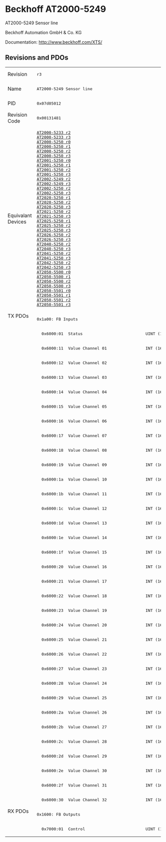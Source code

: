 # Beckhoff AT2000-5249

AT2000-5249 Sensor line

Beckhoff Automation GmbH & Co. KG

Documentation: <a href="http://www.beckhoff.com/XTS/">http://www.beckhoff.com/XTS/</a>

## Revisions and PDOs
<table>
<tr >
<td class="first">Revision</td>
<td ><pre>r3</pre></td>
</tr>
<tr >
<td class="first">Name</td>
<td ><pre>AT2000-5249 Sensor line</pre></td>
</tr>
<tr >
<td class="first">PID</td>
<td ><pre>0x07d05012</pre></td>
</tr>
<tr >
<td class="first">Revision Code</td>
<td ><pre>0x00131481</pre></td>
</tr>
<tr >
<td class="first">Equivalant Devices</td>
<td ><pre><a href="AT2000-5233">AT2000-5233 r2</a><br/><a href="AT2000-5233">AT2000-5233 r3</a><br/><a href="AT2000-5250">AT2000-5250 r0</a><br/><a href="AT2000-5250">AT2000-5250 r1</a><br/><a href="AT2000-5250">AT2000-5250 r2</a><br/><a href="AT2000-5250">AT2000-5250 r3</a><br/><a href="AT2001-5250">AT2001-5250 r0</a><br/><a href="AT2001-5250">AT2001-5250 r1</a><br/><a href="AT2001-5250">AT2001-5250 r2</a><br/><a href="AT2001-5250">AT2001-5250 r3</a><br/><a href="AT2002-5249">AT2002-5249 r2</a><br/><a href="AT2002-5249">AT2002-5249 r3</a><br/><a href="AT2002-5250">AT2002-5250 r2</a><br/><a href="AT2002-5250">AT2002-5250 r3</a><br/><a href="AT2020-5250">AT2020-5250 r1</a><br/><a href="AT2020-5250">AT2020-5250 r2</a><br/><a href="AT2020-5250">AT2020-5250 r3</a><br/><a href="AT2021-5250">AT2021-5250 r2</a><br/><a href="AT2021-5250">AT2021-5250 r3</a><br/><a href="AT2025-5250">AT2025-5250 r1</a><br/><a href="AT2025-5250">AT2025-5250 r2</a><br/><a href="AT2025-5250">AT2025-5250 r3</a><br/><a href="AT2026-5250">AT2026-5250 r2</a><br/><a href="AT2026-5250">AT2026-5250 r3</a><br/><a href="AT2040-5250">AT2040-5250 r2</a><br/><a href="AT2040-5250">AT2040-5250 r3</a><br/><a href="AT2041-5250">AT2041-5250 r2</a><br/><a href="AT2041-5250">AT2041-5250 r3</a><br/><a href="AT2042-5250">AT2042-5250 r2</a><br/><a href="AT2042-5250">AT2042-5250 r3</a><br/><a href="AT2050-5500">AT2050-5500 r0</a><br/><a href="AT2050-5500">AT2050-5500 r1</a><br/><a href="AT2050-5500">AT2050-5500 r2</a><br/><a href="AT2050-5500">AT2050-5500 r3</a><br/><a href="AT2050-5501">AT2050-5501 r0</a><br/><a href="AT2050-5501">AT2050-5501 r1</a><br/><a href="AT2050-5501">AT2050-5501 r2</a><br/><a href="AT2050-5501">AT2050-5501 r3</a></pre></td>
</tr>
<tr class="txpdo pdosection">
<td class="first" rowspan=34 valign=top>TX PDOs</td>
<td><pre>0x1a00: FB Inputs</pre></td>
<td></td>
</tr>
<tr class="txpdo">
<td ><pre>  0x6000:01  Status                          UINT (16 bits)</pre></td>
</tr>
<tr class="txpdo">
<td ><pre>  0x6000:11  Value Channel 01                INT (16 bits)</pre></td>
</tr>
<tr class="txpdo">
<td ><pre>  0x6000:12  Value Channel 02                INT (16 bits)</pre></td>
</tr>
<tr class="txpdo">
<td ><pre>  0x6000:13  Value Channel 03                INT (16 bits)</pre></td>
</tr>
<tr class="txpdo">
<td ><pre>  0x6000:14  Value Channel 04                INT (16 bits)</pre></td>
</tr>
<tr class="txpdo">
<td ><pre>  0x6000:15  Value Channel 05                INT (16 bits)</pre></td>
</tr>
<tr class="txpdo">
<td ><pre>  0x6000:16  Value Channel 06                INT (16 bits)</pre></td>
</tr>
<tr class="txpdo">
<td ><pre>  0x6000:17  Value Channel 07                INT (16 bits)</pre></td>
</tr>
<tr class="txpdo">
<td ><pre>  0x6000:18  Value Channel 08                INT (16 bits)</pre></td>
</tr>
<tr class="txpdo">
<td ><pre>  0x6000:19  Value Channel 09                INT (16 bits)</pre></td>
</tr>
<tr class="txpdo">
<td ><pre>  0x6000:1a  Value Channel 10                INT (16 bits)</pre></td>
</tr>
<tr class="txpdo">
<td ><pre>  0x6000:1b  Value Channel 11                INT (16 bits)</pre></td>
</tr>
<tr class="txpdo">
<td ><pre>  0x6000:1c  Value Channel 12                INT (16 bits)</pre></td>
</tr>
<tr class="txpdo">
<td ><pre>  0x6000:1d  Value Channel 13                INT (16 bits)</pre></td>
</tr>
<tr class="txpdo">
<td ><pre>  0x6000:1e  Value Channel 14                INT (16 bits)</pre></td>
</tr>
<tr class="txpdo">
<td ><pre>  0x6000:1f  Value Channel 15                INT (16 bits)</pre></td>
</tr>
<tr class="txpdo">
<td ><pre>  0x6000:20  Value Channel 16                INT (16 bits)</pre></td>
</tr>
<tr class="txpdo">
<td ><pre>  0x6000:21  Value Channel 17                INT (16 bits)</pre></td>
</tr>
<tr class="txpdo">
<td ><pre>  0x6000:22  Value Channel 18                INT (16 bits)</pre></td>
</tr>
<tr class="txpdo">
<td ><pre>  0x6000:23  Value Channel 19                INT (16 bits)</pre></td>
</tr>
<tr class="txpdo">
<td ><pre>  0x6000:24  Value Channel 20                INT (16 bits)</pre></td>
</tr>
<tr class="txpdo">
<td ><pre>  0x6000:25  Value Channel 21                INT (16 bits)</pre></td>
</tr>
<tr class="txpdo">
<td ><pre>  0x6000:26  Value Channel 22                INT (16 bits)</pre></td>
</tr>
<tr class="txpdo">
<td ><pre>  0x6000:27  Value Channel 23                INT (16 bits)</pre></td>
</tr>
<tr class="txpdo">
<td ><pre>  0x6000:28  Value Channel 24                INT (16 bits)</pre></td>
</tr>
<tr class="txpdo">
<td ><pre>  0x6000:29  Value Channel 25                INT (16 bits)</pre></td>
</tr>
<tr class="txpdo">
<td ><pre>  0x6000:2a  Value Channel 26                INT (16 bits)</pre></td>
</tr>
<tr class="txpdo">
<td ><pre>  0x6000:2b  Value Channel 27                INT (16 bits)</pre></td>
</tr>
<tr class="txpdo">
<td ><pre>  0x6000:2c  Value Channel 28                INT (16 bits)</pre></td>
</tr>
<tr class="txpdo">
<td ><pre>  0x6000:2d  Value Channel 29                INT (16 bits)</pre></td>
</tr>
<tr class="txpdo">
<td ><pre>  0x6000:2e  Value Channel 30                INT (16 bits)</pre></td>
</tr>
<tr class="txpdo">
<td ><pre>  0x6000:2f  Value Channel 31                INT (16 bits)</pre></td>
</tr>
<tr class="txpdo">
<td ><pre>  0x6000:30  Value Channel 32                INT (16 bits)</pre></td>
</tr>
<tr class="rxpdo pdosection">
<td class="first" rowspan=2 valign=top>RX PDOs</td>
<td><pre>0x1600: FB Outputs</pre></td>
<td></td>
</tr>
<tr class="rxpdo">
<td ><pre>  0x7000:01  Control                         UINT (16 bits)</pre></td>
</tr>
</table>
